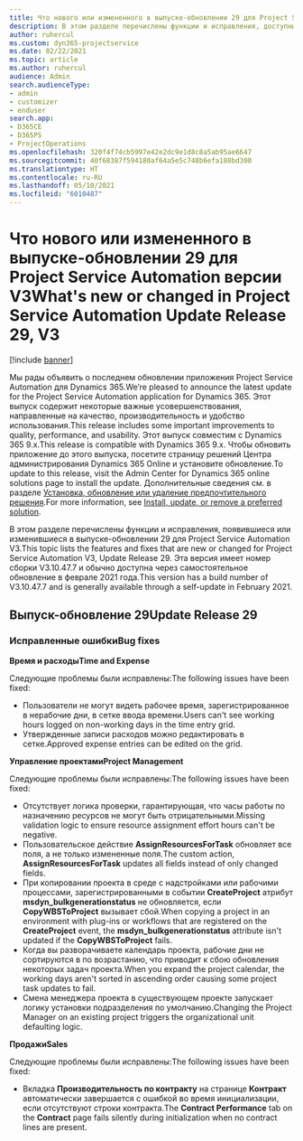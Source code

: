 ```yaml
---
title: Что нового или измененного в выпуске-обновлении 29 для Project Service Automation версии V3
description: В этом разделе перечислены функции и исправления, доступные в выпуске-обновлении 29 для Project Service Automation версии V3.
author: ruhercul
ms.custom: dyn365-projectservice
ms.date: 02/22/2021
ms.topic: article
ms.author: ruhercul
audience: Admin
search.audienceType:
- admin
- customizer
- enduser
search.app:
- D365CE
- D365PS
- ProjectOperations
ms.openlocfilehash: 320f4f74cb5997e42e2dc9e1d8c8a5ab95ae6647
ms.sourcegitcommit: 40f68387f594180af64a5e5c748b6efa188bd300
ms.translationtype: HT
ms.contentlocale: ru-RU
ms.lasthandoff: 05/10/2021
ms.locfileid: "6010487"
---
```

# <a name="whats-new-or-changed-in-project-service-automation-update-release-29-v3"></a><span data-ttu-id="8dabc-103">Что нового или измененного в выпуске-обновлении 29 для Project Service Automation версии V3</span><span class="sxs-lookup"><span data-stu-id="8dabc-103">What's new or changed in Project Service Automation Update Release 29, V3</span></span>

[!include [banner](../includes/psa-now-project-operations.md)]

<span data-ttu-id="8dabc-104">Мы рады объявить о последнем обновлении приложения Project Service Automation для Dynamics 365.</span><span class="sxs-lookup"><span data-stu-id="8dabc-104">We’re pleased to announce the latest update for the Project Service Automation application for Dynamics 365.</span></span> <span data-ttu-id="8dabc-105">Этот выпуск содержит некоторые важные усовершенствования, направленные на качество, производительность и удобство использования.</span><span class="sxs-lookup"><span data-stu-id="8dabc-105">This release includes some important improvements to quality, performance, and usability.</span></span> <span data-ttu-id="8dabc-106">Этот выпуск совместим с Dynamics 365 9.x.</span><span class="sxs-lookup"><span data-stu-id="8dabc-106">This release is compatible with Dynamics 365 9.x.</span></span> <span data-ttu-id="8dabc-107">Чтобы обновить приложение до этого выпуска, посетите страницу решений Центра администрирования Dynamics 365 Online и установите обновление.</span><span class="sxs-lookup"><span data-stu-id="8dabc-107">To update to this release, visit the Admin Center for Dynamics 365 online solutions page to install the update.</span></span> <span data-ttu-id="8dabc-108">Дополнительные сведения см. в разделе [Установка, обновление или удаление предпочтительного решения](/power-platform/admin/install-remove-preferred-solution).</span><span class="sxs-lookup"><span data-stu-id="8dabc-108">For more information, see [Install, update, or remove a preferred solution](/power-platform/admin/install-remove-preferred-solution).</span></span>

<span data-ttu-id="8dabc-109">В этом разделе перечислены функции и исправления, появившиеся или изменившиеся в выпуске-обновлении 29 для Project Service Automation V3.</span><span class="sxs-lookup"><span data-stu-id="8dabc-109">This topic lists the features and fixes that are new or changed for Project Service Automation V3, Update Release 29.</span></span> <span data-ttu-id="8dabc-110">Эта версия имеет номер сборки V3.10.47.7 и обычно доступна через самостоятельное обновление в феврале 2021 года.</span><span class="sxs-lookup"><span data-stu-id="8dabc-110">This version has a build number of V3.10.47.7 and is generally available through a self-update in February 2021.</span></span>

## <a name="update-release-29"></a><span data-ttu-id="8dabc-111">Выпуск-обновление 29</span><span class="sxs-lookup"><span data-stu-id="8dabc-111">Update Release 29</span></span>

### <a name="bug-fixes"></a><span data-ttu-id="8dabc-112">Исправленные ошибки</span><span class="sxs-lookup"><span data-stu-id="8dabc-112">Bug fixes</span></span>

<span data-ttu-id="8dabc-113">**Время и расходы**</span><span class="sxs-lookup"><span data-stu-id="8dabc-113">**Time and Expense**</span></span>

<span data-ttu-id="8dabc-114">Следующие проблемы были исправлены:</span><span class="sxs-lookup"><span data-stu-id="8dabc-114">The following issues have been fixed:</span></span>

- <span data-ttu-id="8dabc-115">Пользователи не могут видеть рабочее время, зарегистрированное в нерабочие дни, в сетке ввода времени.</span><span class="sxs-lookup"><span data-stu-id="8dabc-115">Users can't see working hours logged on non-working days in the time entry grid.</span></span>
- <span data-ttu-id="8dabc-116">Утвержденные записи расходов можно редактировать в сетке.</span><span class="sxs-lookup"><span data-stu-id="8dabc-116">Approved expense entries can be edited on the grid.</span></span>

<span data-ttu-id="8dabc-117">**Управление проектами**</span><span class="sxs-lookup"><span data-stu-id="8dabc-117">**Project Management**</span></span>

<span data-ttu-id="8dabc-118">Следующие проблемы были исправлены:</span><span class="sxs-lookup"><span data-stu-id="8dabc-118">The following issues have been fixed:</span></span>

- <span data-ttu-id="8dabc-119">Отсутствует логика проверки, гарантирующая, что часы работы по назначению ресурсов не могут быть отрицательными.</span><span class="sxs-lookup"><span data-stu-id="8dabc-119">Missing validation logic to ensure resource assignment effort hours can't be negative.</span></span>
- <span data-ttu-id="8dabc-120">Пользовательское действие **AssignResourcesForTask** обновляет все поля, а не только измененные поля.</span><span class="sxs-lookup"><span data-stu-id="8dabc-120">The custom action, **AssignResourcesForTask** updates all fields instead of only changed fields.</span></span>
- <span data-ttu-id="8dabc-121">При копировании проекта в среде с надстройками или рабочими процессами, зарегистрированными в событии **CreateProject** атрибут **msdyn_bulkgenerationstatus** не обновляется, если **CopyWBSToProject** вызывает сбой.</span><span class="sxs-lookup"><span data-stu-id="8dabc-121">When copying a project in an environment with plug-ins or workflows that are registered on the **CreateProject** event, the **msdyn_bulkgenerationstatus** attribute isn't updated if the **CopyWBSToProject** fails.</span></span>
- <span data-ttu-id="8dabc-122">Когда вы разворачиваете календарь проекта, рабочие дни не сортируются в по возрастанию, что приводит к сбою обновления некоторых задач проекта.</span><span class="sxs-lookup"><span data-stu-id="8dabc-122">When you expand the project calendar, the working days aren't sorted in ascending order causing some project task updates to fail.</span></span>
- <span data-ttu-id="8dabc-123">Смена менеджера проекта в существующем проекте запускает логику установки подразделения по умолчанию.</span><span class="sxs-lookup"><span data-stu-id="8dabc-123">Changing the Project Manager on an existing project triggers the organizational unit defaulting logic.</span></span>

<span data-ttu-id="8dabc-124">**Продажи**</span><span class="sxs-lookup"><span data-stu-id="8dabc-124">**Sales**</span></span>

<span data-ttu-id="8dabc-125">Следующие проблемы были исправлены:</span><span class="sxs-lookup"><span data-stu-id="8dabc-125">The following issues have been fixed:</span></span>

- <span data-ttu-id="8dabc-126">Вкладка **Производительность по контракту** на странице **Контракт** автоматически завершается с ошибкой во время инициализации, если отсутствуют строки контракта.</span><span class="sxs-lookup"><span data-stu-id="8dabc-126">The **Contract Performance** tab on the **Contract** page fails silently during initialization when no contract lines are present.</span></span>